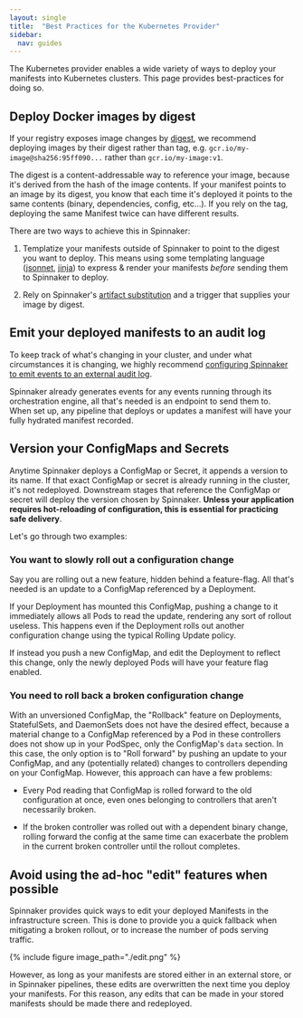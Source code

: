 ```yaml
---
layout: single
title:  "Best Practices for the Kubernetes Provider"
sidebar:
  nav: guides
---
```




The Kubernetes provider enables a wide variety of ways to deploy your
manifests into Kubernetes clusters. This page provides best-practices for doing
so.

## Deploy Docker images by digest

If your registry exposes image changes by
[digest](https://docs.docker.com/registry/spec/api/#content-digests), we
recommend deploying images by their digest rather than tag, e.g.
`gcr.io/my-image@sha256:95ff090...` rather than `gcr.io/my-image:v1`.

The digest is a content-addressable way to reference
your image, because it's derived from the hash of the image contents. If your
manifest points to an image by its digest, you know that each time it's
deployed it points to the same contents (binary, dependencies, config,
etc...). If you rely on the tag, deploying the same
Manifest twice can have different results.

There are two ways to achieve this in Spinnaker:

1. Templatize your manifests outside of Spinnaker to point to the digest you want
   to deploy. This means using some
   templating language ([jsonnet](http://jsonnet.org/),
   [jinja](http://jinja.pocoo.org/)) to express & render your manifests
   _before_ sending them to Spinnaker to deploy.

2. Rely on Spinnaker's [artifact substitution](/docs/v1/guides/user/kubernetes-v2/deploy-manifest/#override-artifacts)
   and a trigger that supplies your image by digest.

## Emit your deployed manifests to an audit log

To keep track of what's changing in your cluster, and under what circumstances
it is changing, we highly recommend [configuring Spinnaker to emit events to an
external audit
log](https://blog.spinnaker.io/spinnaker-echo-google-cloud-functions-stackdriver-logging-spinnaker-audit-log-81139f084db9).

Spinnaker already generates events for any events running through its
orchestration engine, all that's needed is an endpoint to send them to.  When
set up, any pipeline that deploys or updates a manifest will have your fully
hydrated manifest recorded.

## Version your ConfigMaps and Secrets

Anytime Spinnaker deploys a ConfigMap or Secret, it appends a version to
its name. If that exact ConfigMap or secret is already running in the cluster,
it's not redeployed. Downstream stages that reference the ConfigMap or
secret will deploy the version chosen by Spinnaker. __Unless your application
requires hot-reloading of configuration, this is essential for practicing
safe delivery__.

Let's go through two examples:

### You want to slowly roll out a configuration change

Say you are rolling out a new feature, hidden behind a feature-flag. All
that's needed is an update to a ConfigMap referenced by a Deployment.

If your Deployment has mounted this ConfigMap, pushing a change to it
immediately allows all Pods to read the update, rendering any sort of rollout
useless. This happens even if the Deployment rolls out another
configuration change using the typical Rolling Update policy.

If instead you push a new ConfigMap, and edit the Deployment to
reflect this change, only the newly deployed Pods will have your feature flag
enabled.

### You need to roll back a broken configuration change

With an unversioned ConfigMap, the "Rollback" feature on Deployments,
StatefulSets, and DaemonSets does not have the desired effect, because a material
change to a ConfigMap referenced by a Pod in these controllers does not show up
in your PodSpec, only the ConfigMap's `data` section. In this case, the
only option is to "Roll forward" by pushing an update to your ConfigMap, and
any (potentially related) changes to controllers depending on your ConfigMap.
However, this approach can have a few problems:

* Every Pod reading that ConfigMap is rolled forward to the old
  configuration at once, even ones belonging to controllers that aren't
  necessarily broken.

* If the broken controller was rolled out with a dependent binary change,
  rolling forward the config at the same time can exacerbate the problem in the
  current broken controller until the rollout completes.

## Avoid using the ad-hoc "edit" features when possible

Spinnaker provides quick ways to edit your deployed Manifests in the
infrastructure screen. This is done to provide you a quick fallback when
mitigating a broken rollout, or to increase the number of pods serving traffic.

{%
  include
  figure
  image_path="./edit.png"
%}

However, as long as your manifests are stored either in an external store, or
in Spinnaker pipelines, these edits are overwritten the next time you deploy
your manifests. For this reason, any edits that can be made in your stored
manifests should be made there and redeployed.
